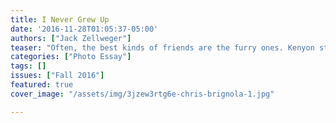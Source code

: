 ```yaml
---
title: I Never Grew Up
date: '2016-11-28T01:05:37-05:00'
authors: ["Jack Zellweger"]
teaser: "Often, the best kinds of friends are the furry ones. Kenyon students show off their beloved stuffed animals."
categories: ["Photo Essay"]
tags: []
issues: ["Fall 2016"]
featured: true
cover_image: "/assets/img/3jzew3rtg6e-chris-brignola-1.jpg"

---
```

